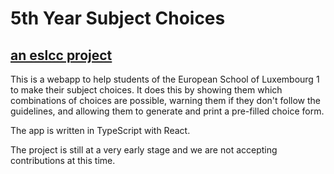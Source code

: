 # 5th Year Subject Choices
## [an eslcc project](https://eslcc.club)

This is a webapp to help students of the European School of Luxembourg 1 to make their subject choices. It does this
by showing them which combinations of choices are possible, warning them if they don't follow the guidelines, and allowing
them to generate and print a pre-filled choice form.

The app is written in TypeScript with React.

The project is still at a very early stage and we are not accepting contributions at this time.
